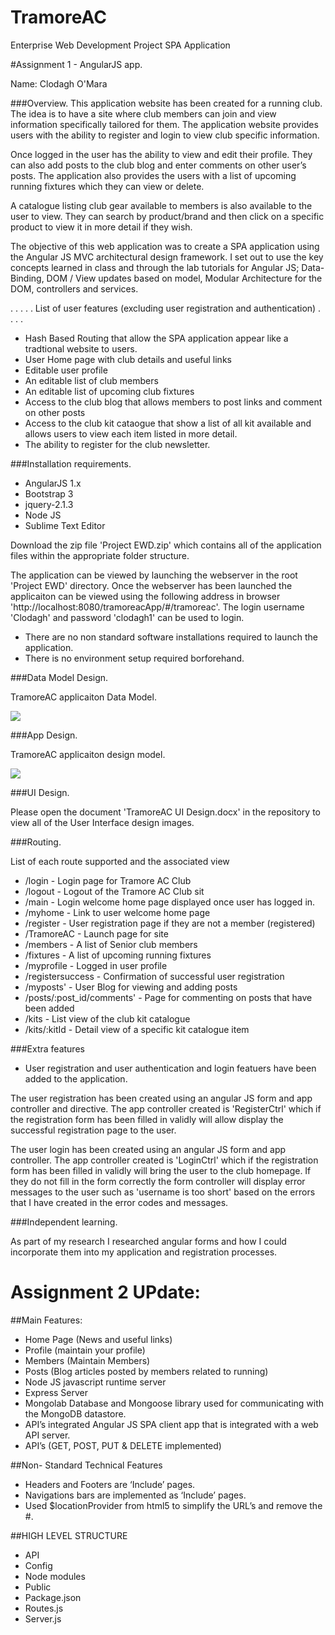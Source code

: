# TramoreAC
Enterprise Web Development Project SPA Application

#Assignment 1 - AngularJS app.

Name: Clodagh O'Mara

###Overview.
This application website has been created for a running club. The idea is to have a site where club members can join and view information specifically tailored for them. The application website provides users with the ability to register and login to view club specific information.

Once logged in the user has the ability to view and edit their profile. They can also add posts to the club blog and enter comments on other user’s posts. The application also provides the users with a list of upcoming running fixtures which they can view or delete.

A catalogue listing club gear available to members is also available to the user to view. They can search by product/brand and then click on a specific product to view it in more detail if they wish.

The objective of this web application was to create a SPA application using the Angular JS MVC architectural design framework. I set out to use the key concepts learned in class and through the lab tutorials for Angular JS; Data-Binding, DOM / View updates based on model, Modular Architecture for the DOM, controllers and services. 

 . . . . . List of user features (excluding user registration and authentication) . . . . 
 
 + Hash Based Routing that allow the SPA application appear like a tradtional website to users.
 + User Home page with club details and useful links 
 + Editable user profile 
 + An editable list of club members
 + An editable list of upcoming club fixtures
 + Access to the club blog that allows members to post links and comment on other posts
 + Access to the club kit cataogue that show a list of all kit available and allows users to view each item listed in more detail.
 + The ability to register for the club newsletter.


###Installation requirements.

+ AngularJS 1.x
+ Bootstrap 3
+ jquery-2.1.3
+ Node JS
+ Sublime Text Editor

Download the zip file 'Project EWD.zip' which contains all of the application files within the appropriate folder structure.

The application can be viewed by launching the webserver in the root 'Project EWD' directory. Once the webserver has been launched the applicaiton can be viewed using the following address in browser 'http://localhost:8080/tramoreacApp/#/tramoreac'. The login username 'Clodagh' and password 'clodagh1' can be used to login.

+ There are no non standard software installations required to launch the application. 
+ There is no environment setup required borforehand.


###Data Model Design.

TramoreAC applicaiton Data Model.

![][image1]


###App Design.

TramoreAC applicaiton design model.

![][image2]

###UI Design.

Please open the document 'TramoreAC UI Design.docx' in the repository to view all of the User Interface design images.


###Routing.

List of each route supported and the associated view

+ /login - Login page for Tramore AC Club
+ /logout - Logout of the Tramore AC Club sit 
+ /main  - Login welcome home page displayed once user has logged in.               
+ /myhome - Link to user welcome home page 
+ /register - User registration page if they are not a member (registered)
+ /TramoreAC - Launch page for site	
+ /members  - A list of Senior club members
+ /fixtures - A list of upcoming running fixtures
+ /myprofile - Logged in user profile
+ /registersuccess - Confirmation of successful user registration
+ /myposts' - User Blog for viewing and adding posts
+ /posts/:post_id/comments' - Page for commenting on posts that have been added
+ /kits - List view of the club kit catalogue
+ /kits/:kitId - Detail view of a specific kit catalogue item


###Extra features

+ User registration and user authentication and login featuers have been added to the application.

The user registration has been created using an angular JS form and app controller and directive. The app controller created is 'RegisterCtrl' which if the registration form has been filled in validly will allow display the successful registration page to the user.

The user login has been created using an angular JS form and app controller. The app controller created is 'LoginCtrl' which if the registration form has been filled in validly will bring the user to the club homepage. If they do not fill in the form correctly the form controller will display error messages to the user such as 'username is too short' based on the errors that I have created in the error codes and messages.

###Independent learning.

As part of my research I researched angular forms and how I could incorporate them into my application and registration processes.

[image1]: ./TramoreACModelView.jpg
[image2]: ./TramoreACDesignModel.jpg
[image3]: ./TramoreACMainPage.jpg

# Assignment 2 UPdate:

##Main Features:
+ Home Page (News and useful links)
+	Profile (maintain your profile)
+	Members (Maintain Members)
+	Posts (Blog articles posted by members related to running)
+	Node JS javascript runtime server
+	Express Server
+	Mongolab Database and Mongoose library used for communicating with the MongoDB datastore.
+	API’s integrated Angular JS SPA client app that is integrated with a web API server.
+	API’s (GET, POST, PUT & DELETE implemented)

##Non- Standard Technical Features
+	Headers and Footers are ‘Include’ pages.
+	Navigations bars are implemented as ‘Include’ pages.
+	Used $locationProvider from html5 to simplify the URL’s and remove the #.

##HIGH LEVEL STRUCTURE
+ API
+ Config
+ Node modules
+ Public
+ Package.json
+ Routes.js
+ Server.js


